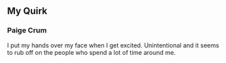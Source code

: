## My Quirk

### Paige Crum

I put my hands over my face when I get excited. Unintentional and it seems to rub
off on the people who spend a lot of time around me.